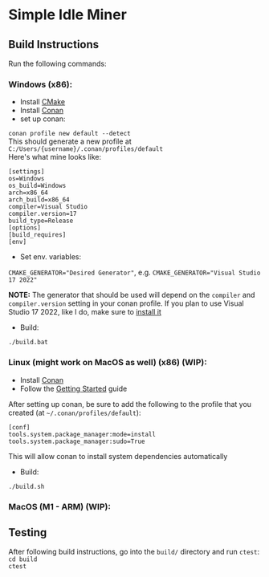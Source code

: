 # Simple Idle Miner

## Build Instructions
Run the following commands:
### Windows (x86):
- Install [CMake](https://cmake.org/download/)
- Install [Conan](https://docs.conan.io/en/latest/installation.html)
- set up conan:

`conan profile new default --detect`\
This should generate a new profile at `C:/Users/{username}/.conan/profiles/default`\
Here's what mine looks like:
```
[settings]
os=Windows
os_build=Windows
arch=x86_64
arch_build=x86_64
compiler=Visual Studio
compiler.version=17
build_type=Release
[options]
[build_requires]
[env]
```

- Set env. variables:

`CMAKE_GENERATOR="Desired Generator"`, e.g. `CMAKE_GENERATOR="Visual Studio 17 2022"`

**NOTE:** The generator that should be used will depend on the `compiler` and `compiler.version` setting in your conan profile.
If you plan to use Visual Studio 17 2022, like I do, make sure to [install it](https://learn.microsoft.com/en-us/visualstudio/releases/2022/release-notes)

- Build:

`./build.bat`

### Linux (might work on MacOS as well) (x86) (WIP):
- Install [Conan](https://docs.conan.io/en/latest/installation.html)
- Follow the [Getting Started](https://docs.conan.io/en/latest/getting_started.html) guide

After setting up conan, be sure to add the following to the profile that you created (at `~/.conan/profiles/default`):
```
[conf]    
tools.system.package_manager:mode=install    
tools.system.package_manager:sudo=True
```
This will allow conan to install system dependencies automatically

- Build:

`./build.sh`

### MacOS (M1 - ARM) (WIP):


## Testing
After following build instructions, go into the `build/` directory and run `ctest`:\
`cd build`\
`ctest`
